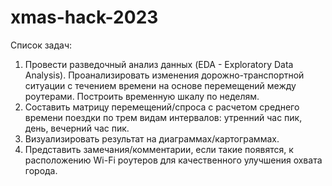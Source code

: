 # xmas-hack-2023

Список задач:
1. Провести разведочный анализ данных (EDA - Exploratory Data Analysis). Проанализировать изменения дорожно-транспортной 
ситуации с течением времени на основе перемещений между роутерами. Построить временную шкалу по неделям.
2. Составить матрицу перемещений/спроса с расчетом среднего времени поездки по трем видам интервалов: утренний час пик,
день, вечерний час пик.
3. Визуализировать результат на диаграммах/картограммах.
4. Представить замечания/комментарии, если такие появятся, к расположению Wi-Fi роутеров для качественного улучшения охвата города.
